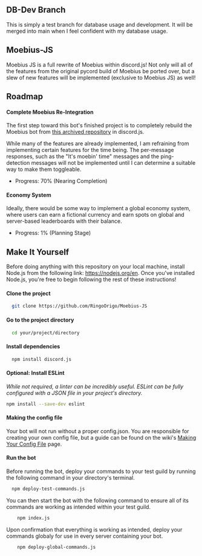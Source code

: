## DB-Dev Branch
This is simply a test branch for database usage and development. It will be merged into main when I feel confident with my database usage.

## Moebius-JS
Moebius JS is a full rewrite of Moebius within discord.js! Not only will all of the features from the original pycord build of Moebius be ported over, but a slew of new features will be implemented (exclusive to Moebius JS) as well!
## Roadmap

#### Complete Moebius Re-Integration
The first step toward this bot's finished project is to completely rebuild the Moebius bot from [this archived repository](https://github.com/RingoOrigo/moebius-bot) in discord.js.

While many of the features are already implemented, I am refraining from implementing certain features for the time being. The per-message responses, such as the "It's moebin' time" messages and the ping-detection messages will not be implemented until I can determine a suitable way to make them toggleable.

* Progress: 70% (Nearing Completion)

#### Economy System
Ideally, there would be some way to implement a global economy system, where users can earn a fictional currency and earn spots on global and server-based leaderboards with their balance. 

* Progress: 1% (Planning Stage)
## Make It Yourself

Before doing anything with this repository on your local machine, install Node.js from the following link: https://nodejs.org/en. Once you've installed Node.js, you're free to begin following the rest of these instructions!

#### Clone the project
```bash
  git clone https://github.com/RingoOrigo/Moebius-JS
```

#### Go to the project directory
```bash
  cd your/project/directory
```

#### Install dependencies
```bash
  npm install discord.js
```

#### Optional: Install ESLint
*While not required, a linter can be incredibly useful. ESLint can be fully configured with a JSON file in your project's directory.*

```bash
npm install --save-dev eslint
```

#### Making the config file
Your bot will not run without a proper config.json. You are responsible for creating your own config file, but a guide can be found on the wiki's [Making Your Config File](https://github.com/RingoOrigo/Moebius-JS/wiki/Making-Your-Config-File) page.

#### Run the bot
Before running the bot, deploy your commands to your test guild by running the following command in your directory's terminal.

```bash
  npm deploy-test-commands.js
```

You can then start the bot with the following command to ensure all of its commands are working as intended within your test guild.
```bash
    npm index.js
```

Upon confirmation that everything is working as intended, deploy your commands globaly for use in every server containing your bot.
```bash
    npm deploy-global-commands.js
```


